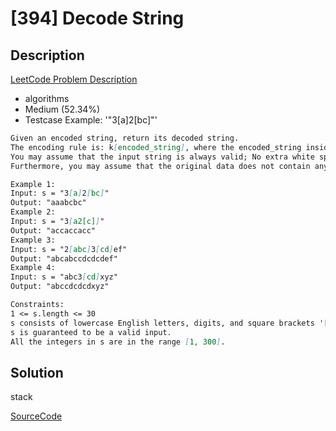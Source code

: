 # [394] Decode String

## Description

[LeetCode Problem Description](https://leetcode.com/problems/decode-string/description/)

* algorithms
* Medium (52.34%)
* Testcase Example:  '"3[a]2[bc]"'

```md
Given an encoded string, return its decoded string.
The encoding rule is: k[encoded_string], where the encoded_string inside the square brackets is being repeated exactly k times. Note that k is guaranteed to be a positive integer.
You may assume that the input string is always valid; No extra white spaces, square brackets are well-formed, etc.
Furthermore, you may assume that the original data does not contain any digits and that digits are only for those repeat numbers, k. For example, there won't be input like 3a or 2[4].

Example 1:
Input: s = "3[a]2[bc]"
Output: "aaabcbc"
Example 2:
Input: s = "3[a2[c]]"
Output: "accaccacc"
Example 3:
Input: s = "2[abc]3[cd]ef"
Output: "abcabccdcdcdef"
Example 4:
Input: s = "abc3[cd]xyz"
Output: "abccdcdcdxyz"

Constraints:
1 <= s.length <= 30
s consists of lowercase English letters, digits, and square brackets '[]'.
s is guaranteed to be a valid input.
All the integers in s are in the range [1, 300].

```

## Solution

stack

[SourceCode](./solution.js)
